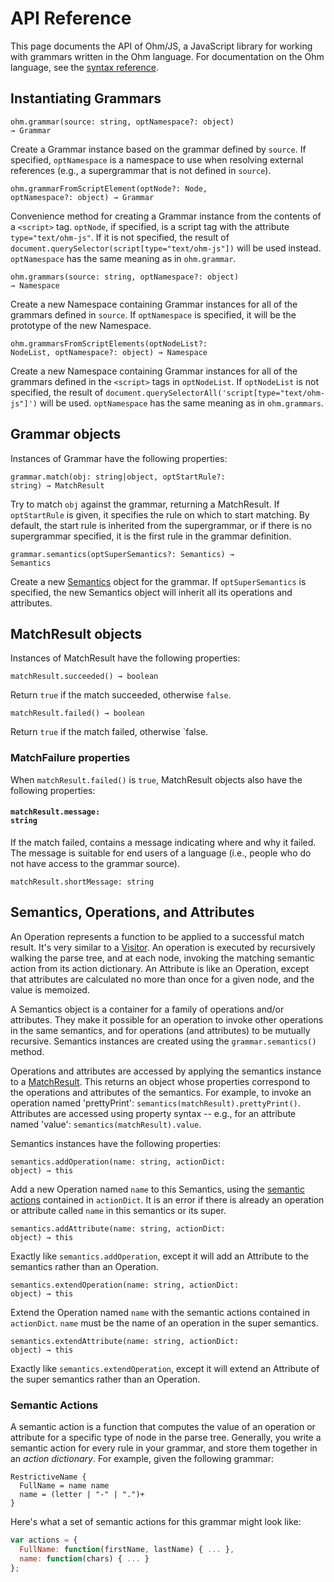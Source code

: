 API Reference
=============

This page documents the API of Ohm/JS, a JavaScript library for working with grammars written in the Ohm language. For documentation on the Ohm language, see the [syntax reference](./syntax.md).

Instantiating Grammars
----------------------

<code class="api">ohm.grammar(source: string, optNamespace?: object) &rarr; Grammar</code>

Create a Grammar instance based on the grammar defined by `source`. If specified, `optNamespace` is a namespace to use when resolving external references (e.g., a supergrammar that is not defined in `source`).

<code class="api">ohm.grammarFromScriptElement(optNode?: Node, optNamespace?: object) &rarr; Grammar</code>

Convenience method for creating a Grammar instance from the contents of a `<script>` tag. `optNode`, if specified, is a script tag with the attribute `type="text/ohm-js"`. If it is not specified, the result of `document.querySelector(script[type="text/ohm-js"])` will be used instead. `optNamespace` has the same meaning as in `ohm.grammar`.

<code class="api">ohm.grammars(source: string, optNamespace?: object) &rarr; Namespace</code>

Create a new Namespace containing Grammar instances for all of the grammars defined in `source`. If `optNamespace` is specified, it will be the prototype of the new Namespace.

<code class="api">ohm.grammarsFromScriptElements(optNodeList?: NodeList, optNamespace?: object) &rarr; Namespace</code>

Create a new Namespace containing Grammar instances for all of the grammars defined in the `<script>` tags in `optNodeList`. If `optNodeList` is not specified, the result of `document.querySelectorAll('script[type="text/ohm-js"]')` will be used. `optNamespace` has the same meaning as in `ohm.grammars`.

Grammar objects
---------------

Instances of Grammar have the following properties:

<code class="api">grammar.match(obj: string|object, optStartRule?: string) &rarr; MatchResult</code>

Try to match `obj` against the grammar, returning a MatchResult. If `optStartRule` is given, it specifies the rule on which to start matching. By default, the start rule is inherited from the supergrammar, or if there is no supergrammar specified, it is the first rule in the grammar definition.

<code class="api">grammar.semantics(optSuperSemantics?: Semantics) &rarr; Semantics</code>

Create a new [Semantics](#semantics) object for the grammar. If `optSuperSemantics` is specified, the new Semantics object will inherit all its operations and attributes.

<h2 id="MatchResult">MatchResult objects</h2>

Instances of MatchResult have the following properties:

<code class="api">matchResult.succeeded() &rarr; boolean</code>

Return `true` if the match succeeded, otherwise `false`.

<code class="api">matchResult.failed() &rarr; boolean</code>

Return `true` if the match failed, otherwise `false.

### MatchFailure properties

When `matchResult.failed()` is `true`, MatchResult objects also have the following properties:

#### <code>matchResult.message: string</code>

If the match failed, contains a message indicating where and why it failed. The message is suitable for end users of a language (i.e., people who do not have access to the grammar source).

<code>matchResult.shortMessage: string</code>

<h2 id="semantics">Semantics, Operations, and Attributes</h2>
<!---------------------------------------------------------->

An Operation represents a function to be applied to a successful match result. It's very similar to a [Visitor](http://en.wikipedia.org/wiki/Visitor_pattern). An operation is executed by recursively walking the parse tree, and at each node, invoking the matching semantic action from its action dictionary. An Attribute is like an Operation, except that attributes are calculated no more than once for a given node, and the value is memoized.

A Semantics object is a container for a family of operations and/or attributes. They make it possible for an operation to invoke other operations in the same semantics, and for operations (and attributes) to be mutually recursive. Semantics instances are created using the `grammar.semantics()` method.

Operations and attributes are accessed by applying the semantics instance to a [MatchResult](#MatchResult). This returns an object whose properties correspond to the operations and attributes of the semantics. For example, to invoke an operation named 'prettyPrint': `semantics(matchResult).prettyPrint()`. Attributes are accessed using property syntax -- e.g., for an attribute named 'value': `semantics(matchResult).value`.

Semantics instances have the following properties:

<code class="api">semantics.addOperation(name: string, actionDict: object) &rarr; this</code>

Add a new Operation named `name` to this Semantics, using the [semantic actions](#semantic-actions) contained in `actionDict`. It is an error if there is already an operation or attribute called `name` in this semantics or its super.

<code class="api">semantics.addAttribute(name: string, actionDict: object) &rarr; this</code>

Exactly like `semantics.addOperation`, except it will add an Attribute to the semantics rather than an Operation.

<code class="api">semantics.extendOperation(name: string, actionDict: object) &rarr; this</code>

Extend the Operation named `name` with the semantic actions contained in `actionDict`. `name` must be the name of an operation in the super semantics.

<code class="api">semantics.extendAttribute(name: string, actionDict: object) &rarr; this</code>

Exactly like `semantics.extendOperation`, except it will extend an Attribute of the super semantics rather than an Operation.

<h3 id="semantic-actions">Semantic Actions</h3>

A semantic action is a function that computes the value of an operation or attribute for a specific type of node in the parse tree. Generally, you write a semantic action for every rule in your grammar, and store them together in an _action dictionary_. For example, given the following grammar:

<script type="text/markscript">
  // Take the grammar below and instantiate it as `g` in the markscript environment.
  markscript.transformNextBlock(function(code) {
    return "var g = require('ohm').grammar('" + code.replace(/\n/g, '\\n') + "');";
  });
</script>

```
RestrictiveName {
  FullName = name name
  name = (letter | "-" | ".")+
}
```

Here's what a set of semantic actions for this grammar might look like:

<script type="text/markscript">
  // Replace '...' in the action dict below with some actual function definitions,
  // so that we can be sure that the code actually works.
  markscript.transformNextBlock(function(code) {
    return code.replace('...', "return lastName.x().toUpperCase() + ', ' + firstName.x()")
               .replace('...', "return this.node.interval.contents;");
  });
</script>

```js
var actions = {
  FullName: function(firstName, lastName) { ... },
  name: function(chars) { ... }
};
```

<script type="text/markscript">
  // Verify that the action dict actually works.
  var semantics = g.semantics().addOperation('x', actions);
  assert.equal(semantics(g.match('Guy Incognito')).x(), 'INCOGNITO, Guy');
</script>
